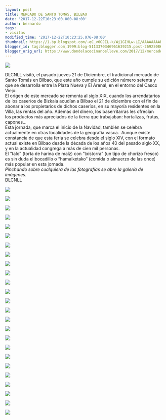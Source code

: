 ```yaml
---
layout: post
title: MERCADO DE SANTO TOMÁS. BILBAO
date: '2017-12-22T10:23:00.000-08:00'
author: bernardo
tags:
- visitas
modified_time: '2017-12-22T10:23:25.076-08:00'
thumbnail: https://1.bp.blogspot.com/-eC_v6OJIL-k/Wj1GIHLw-LI/AAAAAAAAECk/KALOHYMPf8opn7Mt15rQMRQa69pI3gR-gCLcBGAs/s400/00.JPG
blogger_id: tag:blogger.com,1999:blog-5113370346961639215.post-2692508687044960637
blogger_orig_url: https://www.dondelacocinanoslleve.com/2017/12/mercado-de-santo-tomas-bilbao.html
---
```


![](https://1.bp.blogspot.com/-eC_v6OJIL-k/Wj1GIHLw-LI/AAAAAAAAECk/KALOHYMPf8opn7Mt15rQMRQa69pI3gR-gCLcBGAs/s400/00.JPG)

  
DLCNLL visitó, el pasado jueves 21 de Diciembre, el tradicional mercado de Santo Tomás en Bilbao, que este año cumple su edición número setenta y que se desarrolla entre la Plaza Nueva y El Arenal, en el entorno del Casco Viejo.  
El origen de este mercado se remonta al siglo XIX, cuando los arrendatarios de los caseríos de Bizkaia acudían a Bilbao el 21 de diciembre con el fin de abonar a los propietarios de dichos caseríos, en su mayoría residentes en la Villa, las rentas del año. Además del dinero, los baserritarras les ofrecían los productos más apreciados de la tierra que trabajaban: hortalizas, frutas, capones...  
Esta jornada, que marca el inicio de la Navidad, también se celebra actualmente en otras localidades de la geografía vasca.  Aunque existe constancia de que esta feria se celebra desde el siglo XIV, con el formato actual existe en Bilbao desde la década de los años 40 del pasado siglo XX, y en la actualidad congrega a más de cien mil personas.  
El “talo” (torta de harina de maíz) con “txistorra” (un tipo de chorizo fresco) es sin duda el bocadillo o “hamaiketako” (comida o almuerzo de las once) más popular en esta jornada.  
_Pinchando sobre cualquiera de las fotografías se abre la galería de imágenes._  
DLCNLL  

![](https://4.bp.blogspot.com/-11_6m1QIUTQ/Wj1GZLN1gqI/AAAAAAAAECo/VEdXNMpQghIXPa0by3GI6nZwvHDlR2GwgCLcBGAs/s320/01.JPG)

  

![](https://4.bp.blogspot.com/-ci3OMcl1p8w/Wj1HoD7eZbI/AAAAAAAAEC0/vKjwBrtlkkAT3-yQJYftquTb1N9w-_2nQCLcBGAs/s320/02.JPG)

  

![](https://2.bp.blogspot.com/-rbINLcYYZDI/Wj1H0WBwfRI/AAAAAAAAEC4/dJXqr68KBYEWICWk-EiMe8fH3lblW5t9gCLcBGAs/s320/03.JPG)

  

![](https://3.bp.blogspot.com/-Zw82EVAlf5k/Wj1IFMFFPqI/AAAAAAAAEC8/6qFSSNyKgDobOw6YC0Yyh4VEYH1lDwbhACLcBGAs/s320/04.JPG)

  

![](https://1.bp.blogspot.com/-q8YMcqYONgs/Wj1IVBHly8I/AAAAAAAAEDE/ekd_6ZNnvw0soBSQ8ZzSrVVSA26LKQDvQCLcBGAs/s320/05.JPG)

  

![](https://1.bp.blogspot.com/-rPboAhrkllw/Wj1InNvDWMI/AAAAAAAAEDI/GBaUJ4UGXT0PmqK6E1X0wjVHhCc4M4yEQCLcBGAs/s320/06.JPG)

  

![](https://4.bp.blogspot.com/-b_HmavQXd3s/Wj1Izi_trtI/AAAAAAAAEDM/UecmjA8OK98t-QZWvFCg_otCJ3nJifCewCLcBGAs/s320/07.JPG)

  

![](https://4.bp.blogspot.com/-juA7j68nJsI/Wj1JDW3RKMI/AAAAAAAAEDU/VcPv6dxtWHEJaNi5AjegKLnFrWO7uny2gCLcBGAs/s320/08.JPG)

  

![](https://3.bp.blogspot.com/-Z8Ipq87_2tI/Wj1JTDWnw9I/AAAAAAAAEDY/Kf9DgmctCdcSuDmZ1qnOMDXPQkCCb9FEgCLcBGAs/s320/09.JPG)

  

![](https://2.bp.blogspot.com/-_CSC0eNHu2E/Wj1JgGYENNI/AAAAAAAAEDc/1onvY9eAn306M9w6kGxEdx8ekP0ACVg4QCLcBGAs/s320/10.JPG)

  

![](https://1.bp.blogspot.com/-WhTJjlt-n3k/Wj1JrzoUotI/AAAAAAAAEDk/mRMlM8KcNEsns1sdzdcIZwc0GH7-1qRCACLcBGAs/s320/11.JPG)

  

![](https://3.bp.blogspot.com/-3G6hljYvyqk/Wj1J41Gw18I/AAAAAAAAEDo/vGUER1_9KQcT0VmtkInurORzNxJAYnmyQCLcBGAs/s320/12.JPG)

  

![](https://2.bp.blogspot.com/-Ng3pKcB6Tcc/Wj1KO-dwCWI/AAAAAAAAEDw/A3ktYfuggzQcPc-FMhAPAFgjXh3IQEPugCLcBGAs/s320/13.JPG)

  

![](https://3.bp.blogspot.com/-Y771v_gLjco/Wj1KdtZ8jPI/AAAAAAAAED0/zn-zPc7zFigEtUpZnCzTe7SOHLiltWYYACLcBGAs/s320/14.JPG)

  

![](https://3.bp.blogspot.com/-UJHDh5ZvJao/Wj1LG7mV4KI/AAAAAAAAEEA/uDwPyTZplVgfI57MkAatEsOiZbaMS_v5ACLcBGAs/s320/15.JPG)

  

![](https://2.bp.blogspot.com/-rFx49DhFUYk/Wj1LVULsNvI/AAAAAAAAEEE/DOPs_SlPIOwrAqAeSQl8St9io16VNpHDwCLcBGAs/s320/16.JPG)

  

![](https://3.bp.blogspot.com/-ekLdJ7uV6Og/Wj1Lhsz7pBI/AAAAAAAAEEI/TbgHmsWEBa8LhHNhqll0DWCiKF-hhlUsACLcBGAs/s320/17.JPG)

  

![](https://2.bp.blogspot.com/-r7rZB4WB3bY/Wj1LufD0-NI/AAAAAAAAEEQ/9AewKOA51Q8JPkwnb1NMdIxHsvR1GqtEgCLcBGAs/s320/18.JPG)

  

![](https://1.bp.blogspot.com/-E5U_kzsDfUk/Wj1L_3I1aJI/AAAAAAAAEEU/cAkmXpOuoqAPUzylG7ZsOBsZp-7vVNdsACLcBGAs/s320/19.JPG)

  

![](https://1.bp.blogspot.com/-pAqqbUINM5U/Wj1MMnJLOOI/AAAAAAAAEEY/5GZ98dJolK01Rktuyu81El8mI670fn1hQCLcBGAs/s320/20.JPG)

  

![](https://3.bp.blogspot.com/-Oq300zfuKCE/Wj1MYWI7kuI/AAAAAAAAEEg/v69fQr1Uducm77IVgb88tn4az5GwysjTgCLcBGAs/s320/21.JPG)

  

![](https://4.bp.blogspot.com/-5VKdGkaUJsg/Wj1MmDORYmI/AAAAAAAAEEk/Edv933GK_Y89mhv_gztgX5MB4rbpNY24gCLcBGAs/s320/22.JPG)

  

![](https://4.bp.blogspot.com/-QYu_Tqtx2Nk/Wj1MyQJJLSI/AAAAAAAAEEo/n2v5jmViF7EZPvAATRGA5j9RBvsqpW66QCLcBGAs/s320/23.JPG)

  

![](https://1.bp.blogspot.com/-SmHT_jHy-EQ/Wj1M_fVvC_I/AAAAAAAAEEw/gKsdk_8f1Zc9uJLH0-r5ZN9TLbMQNQ-YQCLcBGAs/s320/24.JPG)

  

![](https://4.bp.blogspot.com/-OcDCazv6WAo/Wj1NLh17LsI/AAAAAAAAEE0/jmgknbGUQy0aXQUd-mm5sAbKrVj01aAsACLcBGAs/s400/25.JPG)
